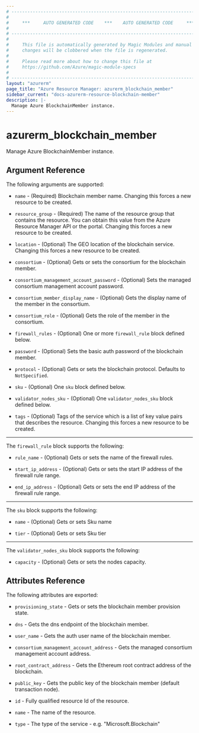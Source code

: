 ```yaml
---
# ----------------------------------------------------------------------------
#
#     ***     AUTO GENERATED CODE    ***    AUTO GENERATED CODE     ***
#
# ----------------------------------------------------------------------------
#
#     This file is automatically generated by Magic Modules and manual
#     changes will be clobbered when the file is regenerated.
#
#     Please read more about how to change this file at
#     https://github.com/Azure/magic-module-specs
#
# ----------------------------------------------------------------------------
layout: "azurerm"
page_title: "Azure Resource Manager: azurerm_blockchain_member"
sidebar_current: "docs-azurerm-resource-blockchain-member"
description: |-
  Manage Azure BlockchainMember instance.
---
```


# azurerm_blockchain_member

Manage Azure BlockchainMember instance.


## Argument Reference

The following arguments are supported:

* `name` - (Required) Blockchain member name. Changing this forces a new resource to be created.

* `resource_group` - (Required) The name of the resource group that contains the resource. You can obtain this value from the Azure Resource Manager API or the portal. Changing this forces a new resource to be created.

* `location` - (Optional) The GEO location of the blockchain service. Changing this forces a new resource to be created.

* `consortium` - (Optional) Gets or sets the consortium for the blockchain member.

* `consortium_management_account_password` - (Optional) Sets the managed consortium management account password.

* `consortium_member_display_name` - (Optional) Gets the display name of the member in the consortium.

* `consortium_role` - (Optional) Gets the role of the member in the consortium.

* `firewall_rules` - (Optional) One or more `firewall_rule` block defined below.

* `password` - (Optional) Sets the basic auth password of the blockchain member.

* `protocol` - (Optional) Gets or sets the blockchain protocol. Defaults to `NotSpecified`.

* `sku` - (Optional) One `sku` block defined below.

* `validator_nodes_sku` - (Optional) One `validator_nodes_sku` block defined below.

* `tags` - (Optional) Tags of the service which is a list of key value pairs that describes the resource. Changing this forces a new resource to be created.

---

The `firewall_rule` block supports the following:

* `rule_name` - (Optional) Gets or sets the name of the firewall rules.

* `start_ip_address` - (Optional) Gets or sets the start IP address of the firewall rule range.

* `end_ip_address` - (Optional) Gets or sets the end IP address of the firewall rule range.

---

The `sku` block supports the following:

* `name` - (Optional) Gets or sets Sku name

* `tier` - (Optional) Gets or sets Sku tier

---

The `validator_nodes_sku` block supports the following:

* `capacity` - (Optional) Gets or sets the nodes capacity.

## Attributes Reference

The following attributes are exported:

* `provisioning_state` - Gets or sets the blockchain member provision state.

* `dns` - Gets the dns endpoint of the blockchain member.

* `user_name` - Gets the auth user name of the blockchain member.

* `consortium_management_account_address` - Gets the managed consortium management account address.

* `root_contract_address` - Gets the Ethereum root contract address of the blockchain.

* `public_key` - Gets the public key of the blockchain member (default transaction node).

* `id` - Fully qualified resource Id of the resource.

* `name` - The name of the resource.

* `type` - The type of the service - e.g. "Microsoft.Blockchain"
